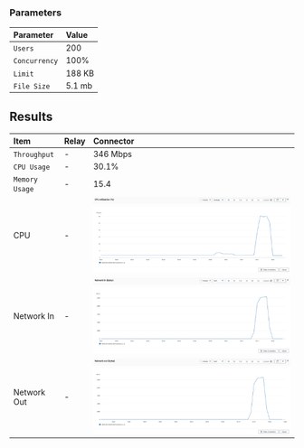 
### Parameters

| Parameter | Value                |
| :-------- |:------------------------- |
| `Users` | 200 |
| `Concurrency` | 100% |
| `Limit` | 188 KB |
| `File Size` | 5.1 mb |

## Results


|  Item | Relay            | Connector |
| :------------------------- |:------------------------- |:------------------------- |
| `Throughput` | - | 346 Mbps |
| `CPU Usage` | - | 30.1% |
| `Memory Usage` | - | 15.4 |
| CPU | - |  ![](connector/connector-cpu.png) |
| Network In | - |  ![](connector/connector-network-in.png) |
| Network Out | - |  ![](connector/connector-network-out.png) |